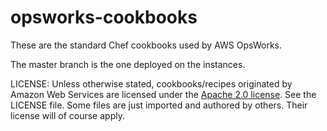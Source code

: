 opsworks-cookbooks
==================

These are the standard Chef cookbooks used by AWS OpsWorks.

The master branch is the one deployed on the instances.

LICENSE: Unless otherwise stated, cookbooks/recipes originated by Amazon Web Services are licensed under the [Apache 2.0
license](http://aws.amazon.com/apache2.0/). See the LICENSE file. Some files are just imported and authored by others. Their license will of course apply.